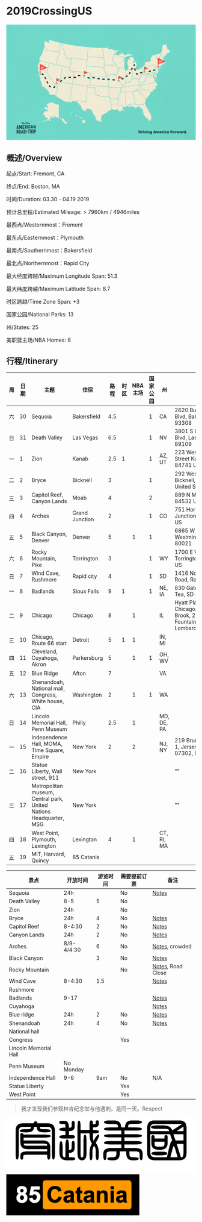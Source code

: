 # 2019CrossingUS

![alt text](resources/NART_Podcast-03.png)

## 概述/Overview

起点/Start: Fremont, CA

终点/End: Boston, MA

时间/Duration: 03.30 - 04.19 2019

预计总里程/Estimated Mileage: > 7960km / 4946miles

最西点/Westernmost：Fremont

最东点/Easternmost：Plymouth

最南点/Southernmost：Bakersfield

最北点/Northernmost：Rapid City

最大经度跨越/Maximum Longitude Span: 51.3

最大纬度跨越/Maximum Latitude Span: 8.7

时区跨越/Time Zone Span: +3

国家公园/National Parks: 13

州/States: 25

美职篮主场/NBA Homes: 8


## 行程/Itinerary

|周|日期|主题|住宿|路程|时区|NBA主场|国家公园|州|酒店|
|--|---|----|---|---|----|-------|------|--|---|
|六|30|Sequoia|Bakersfield|4.5|||1|CA|2620 Buck Owens Blvd, Bakersfield, CA 93308|
|日|31|Death Valley|Las Vegas|6.5|||1|NV|3801 S Las Vegas Blvd, Las Vegas, NV 89109|
|一|1|Zion|Kanab|2.5|1||1|AZ, UT|223 West Center Street Kanab, UT 84741 United States|
|二|2|Bryce|Bicknell|3|||1||292 West Main Street Bicknell, UT 84715 United States|
|三|3|Capitol Reef, Canyon Lands|Moab|4|||2||889 N Main St Moab 84532 UT US|
|四|4|Arches|Grand Junction|2|||1|CO|751 Horizon Dr Grand Junction 81506 CO US|
|五|5|Black Canyon, Denver|Denver|5||1|1||6865 W 103rd Ave, Westminster,CO 80021|
|六|6|Rocky Mountain, Pike|Torrington|3|||1|WY|1700 E Valley Rd Torrington 82240 WY US|
|日|7|Wind Cave, Rushmore|Rapid city|4|||1|SD|1416 North Elk Vale Road, Rapid City|
|一|8|Badlands|Sioux Falls|9|1||1|NE, IA|830 Gateway Lane Tea, SD 57064|
|二|9|Chicago|Chicago|8||1||IL|Hyatt Place Chicago/Lombard/Oak Brook, 2340 S, Fountain Square Dr, Lombard, IL 60148|
|三|10|Chicago, Route 66 start|Detroit|5|1|1||IN, MI|
|四|11|Cleveland, Cuyahoga, Akron|Parkersburg|5||1|1|OH, WV|
|五|12|Blue Ridge|Afton|7||||VA|
|六|13|Shenandoah, National mall, Congress, White house, CIA|Washington|2||1|1|WA|
|日|14|Lincoln Memorial Hall, Penn Museum|Philly|2.5||1||MD, DE, PA|
|一|15|Independence Hall, MOMA, Time Square, Empire|New York|2||2||NJ, NY|219 Brunswick Street 1, Jersey City, NJ 07302, United States|
|二|16|Statue Liberty, Wall street, 911|New York ||||||""|
|三|17|Metropolitan museum, Central park, United Nations Headquarter, MSG|New York||||||""|
|四|18|West Point, Plymouth, Lexington|Lexington|4||1||CT, RI, MA||
|五|19|MIT, Harvard, Quincy|85 Catania|||||||


|景点|开放时间|游览时间|需要提前订票|备注|
|--|---|----|---|-|
|Sequoia|24h||No|[Notes](http://www.meilvtong.com/viewthread.php?tid=183)|
|Death Valley|8-5|5|No||
|Zion|24h||No||
|Bryce|24h|4|No|[Notes](http://www.meilvtong.com/viewthread.php?tid=49)|
|Capitol Reef|8-4:30|2|No|[Notes](http://www.meilvtong.com/viewthread.php?tid=192)|
|Canyon Lands|24h|2|No|[Notes](http://www.meilvtong.com/viewthread.php?tid=170)|
|Arches|8/9-4/4:30|6|No|[Notes](http://www.meilvtong.com/viewthread.php?tid=8), crowded|
|Black Canyon||3|No|[Notes](http://travel.sina.com/article/toutiao/2309404060995399098072)|
|Rocky Mountain|||No|[Notes](http://www.meilvtong.com/viewthread.php?tid=175), Road Close|
|Wind Cave|8-4:30|1.5||[Notes](http://www.meilvtong.com/viewthread.php?tid=197)|
|Rushmore|||||
|Badlands|9-17|||[Notes](http://www.meilvtong.com/viewthread.php?tid=186)|
|Cuyahoga||||[Notes](http://www.meilvtong.com/viewthread.php?tid=202)|
|Blue ridge|24h|2|No|[Notes](http://www.meilvtong.com/viewthread.php?tid=427)|
|Shenandoah|24h|4|No|[Notes](http://www.meilvtong.com/viewthread.php?tid=188)|
|National hall|||||
|Congress|||Yes||
|Lincoln Memorial Hall|||||
|Penn Museum|No Monday||||
|Independence Hall|9-6|9am|No|N/A|
|Statue Liberty|||Yes||
|West Point|||Yes||



> 我才发现我们参观林肯纪念堂与他遇刺，是同一天。Respect


![alt text](resources/title.png)
![alt text](resources/logo.png)
